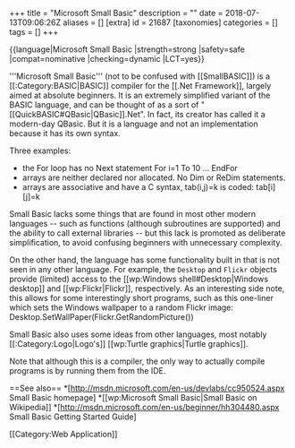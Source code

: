 +++
title = "Microsoft Small Basic"
description = ""
date = 2018-07-13T09:06:26Z
aliases = []
[extra]
id = 21687
[taxonomies]
categories = []
tags = []
+++

{{language|Microsoft Small Basic
|strength=strong
|safety=safe
|compat=nominative
|checking=dynamic
|LCT=yes}}

'''Microsoft Small Basic''' (not to be confused with [[SmallBASIC]]) is a [[:Category:BASIC|BASIC]] compiler for the [[.Net Framework]], largely aimed at absolute beginners. It is an extremely simplified variant of the BASIC language, and can be thought of as a sort of "[[QuickBASIC#QBasic|QBasic]].Net". In fact, its creator has called it a modern-day QBasic. But it is a language and not an implementation because it has its own syntax.

Three examples:
* the For loop has no Next statement
  For i=1 To 10
    ...
  EndFor
* arrays are neither declared nor allocated. No Dim or ReDim statements.
* arrays are associative and have a C syntax, tab(i,j)=k is coded:
  tab[i][j]=k


Small Basic lacks some things that are found in most other modern languages -- such as functions (although subroutines are supported) and the ability to call external libraries -- but this lack is promoted as deliberate simplification, to avoid confusing beginners with unnecessary complexity.

On the other hand, the language has some functionality built in that is not seen in any other language. For example, the <code>Desktop</code> and <code>Flickr</code> objects provide (limited) access to the [[wp:Windows shell#Desktop|Windows desktop]] and [[wp:Flickr|Flickr]], respectively. As an interesting side note, this allows for some interestingly short programs, such as this one-liner which sets the Windows wallpaper to a random Flickr image:
 Desktop.SetWallPaper(Flickr.GetRandomPicture())

Small Basic also uses some ideas from other languages, most notably [[:Category:Logo|Logo's]] [[wp:Turtle graphics|Turtle graphics]].

Note that although this is a compiler, the only way to actually compile programs is by running them from the IDE.

==See also==
*[http://msdn.microsoft.com/en-us/devlabs/cc950524.aspx Small Basic homepage]
*[[wp:Microsoft Small Basic|Small Basic on Wikipedia]]
*[http://msdn.microsoft.com/en-us/beginner/hh304480.aspx Small Basic Getting Started Guide]

[[Category:Web Application]]
